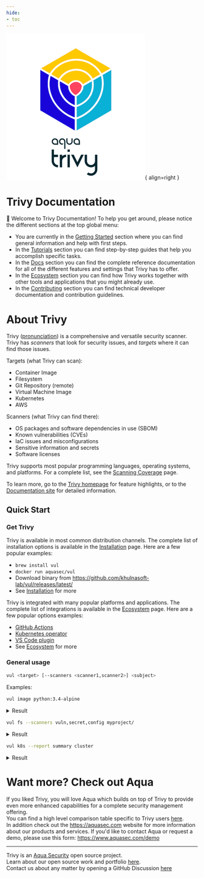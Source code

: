 ```yaml
---
hide:
- toc
---
```

![logo](imgs/logo.png){ align=right }

# Trivy Documentation

👋 Welcome to Trivy Documentation! To help you get around, please notice the different sections at the top global menu:

- You are currently in the [Getting Started] section where you can find general information and help with first steps.
- In the [Tutorials] section you can find step-by-step guides that help you accomplish specific tasks.
- In the [Docs] section you can find the complete reference documentation for all of the different features and settings that Trivy has to offer.
- In the [Ecosystem] section you can find how Trivy works together with other tools and applications that you might already use.
- In the [Contributing] section you can find technical developer documentation and contribution guidelines.

# About Trivy

Trivy ([pronunciation][pronunciation]) is a comprehensive and versatile security scanner. Trivy has *scanners* that look for security issues, and *targets* where it can find those issues.

Targets (what Trivy can scan):

- Container Image
- Filesystem
- Git Repository (remote)
- Virtual Machine Image
- Kubernetes
- AWS

Scanners (what Trivy can find there):

- OS packages and software dependencies in use (SBOM)
- Known vulnerabilities (CVEs)
- IaC issues and misconfigurations
- Sensitive information and secrets
- Software licenses

Trivy supports most popular programming languages, operating systems, and platforms. For a complete list, see the [Scanning Coverage] page.

To learn more, go to the [Trivy homepage][homepage] for feature highlights, or to the [Documentation site][Docs] for detailed information.

## Quick Start

### Get Trivy

Trivy is available in most common distribution channels. The complete list of installation options is available in the [Installation] page. Here are a few popular examples:

- `brew install vul`
- `docker run aquasec/vul`
- Download binary from <https://github.com/khulnasoft-lab/vul/releases/latest/>
- See [Installation] for more

Trivy is integrated with many popular platforms and applications. The complete list of integrations is available in the [Ecosystem] page. Here are a few popular options examples:

- [GitHub Actions](https://github.com/khulnasoft-lab/vul-action)
- [Kubernetes operator](https://github.com/khulnasoft-lab/vul-operator)
- [VS Code plugin](https://github.com/khulnasoft-lab/vul-vscode-extension)
- See [Ecosystem] for more

### General usage

```bash
vul <target> [--scanners <scanner1,scanner2>] <subject>
```

Examples:

```bash
vul image python:3.4-alpine
```

<details>
<summary>Result</summary>

<figure style="text-align: center">
  <video width="1000" autoplay muted controls loop>
    <source src="https://user-images.githubusercontent.com/1161307/171013513-95f18734-233d-45d3-aaf5-d6aec687db0e.mov" type="video/mp4" />
  </video>
  <figcaption>Demo: Vulnerability Detection</figcaption>
</figure>

</details>

```bash
vul fs --scanners vuln,secret,config myproject/
```

<details>
<summary>Result</summary>

<figure style="text-align: center">
  <video width="1000" autoplay muted controls loop>
    <source src="https://user-images.githubusercontent.com/1161307/171013917-b1f37810-f434-465c-b01a-22de036bd9b3.mov" type="video/mp4" />
  </video>
  <figcaption>Demo: Misconfiguration Detection</figcaption>
</figure>

</details>

```bash
vul k8s --report summary cluster
```

<details>
<summary>Result</summary>

<figure style="text-align: center">
  <img src="imgs/secret-demo.gif" width="1000">
  <figcaption>Demo: Secret Detection</figcaption>
</figure>

</details>

# Want more? Check out Aqua

If you liked Trivy, you will love Aqua which builds on top of Trivy to provide even more enhanced capabilities for a complete security management offering.  
You can find a high level comparison table specific to Trivy users [here](https://github.com/aquasecurity/resources/blob/main/vul-aqua.md).  
In addition check out the <https://aquasec.com> website for more information about our products and services.
If you'd like to contact Aqua or request a demo, please use this form: <https://www.aquasec.com/demo>

---

Trivy is an [Aqua Security][aquasec] open source project.  
Learn about our open source work and portfolio [here][oss].  
Contact us about any matter by opening a GitHub Discussion [here][discussions]

[Ecosystem]: ./ecosystem/index.md
[Installation]: getting-started/installation.md
[pronunciation]: #how-to-pronounce-the-name-vul
[Scanning Coverage]: ./docs/coverage/index.md

[aquasec]: https://aquasec.com
[oss]: https://www.aquasec.com/products/open-source-projects/
[discussions]: https://github.com/khulnasoft-lab/vul/discussions

[homepage]: https://vul.dev
[Tutorials]: ./tutorials/overview
[Docs]: ./docs
[Getting Started]: ./
[Contributing]: ./community/contribute/issue
